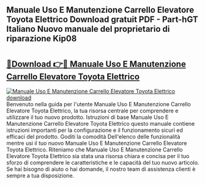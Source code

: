 ## Manuale Uso E Manutenzione Carrello Elevatore Toyota Elettrico Download gratuit PDF - Part-hGT Italiano Nuovo manuale del proprietario di riparazione Kip08

# <h2><a href="http://dfgjw9.blite.top/?on=Manuale+Uso+E+Manutenzione+Carrello+Elevatore+Toyota+Elettrico">🔗Download 👉🔴 Manuale Uso E Manutenzione Carrello Elevatore Toyota Elettrico</a></h2>

[![Manuale Uso E Manutenzione Carrello Elevatore Toyota Elettrico download](https://i.imgur.com/lujVjoI.png)](http://dfgjw9.blite.top/?on=Manuale+Uso+E+Manutenzione+Carrello+Elevatore+Toyota+Elettrico)
Benvenuto nella guida per l'utente Manuale Uso E Manutenzione Carrello Elevatore Toyota Elettrico, la tua risorsa centrale per comprendere e utilizzare il tuo nuovo prodotto. Istruzioni di base Manuale Uso E Manutenzione Carrello Elevatore Toyota Elettrico questo manuale contiene istruzioni importanti per la configurazione e il funzionamento sicuri ed efficaci del prodotto. Goditi la comodità Dell'elenco delle funzionalità mentre usi il tuo nuovo Manuale Uso E Manutenzione Carrello Elevatore Toyota Elettrico. Riteniamo che Manuale Uso E Manutenzione Carrello Elevatore Toyota Elettrico sia stata una risorsa chiara e concisa per il tuo sforzo di comprendere le caratteristiche e le capacità del tuo nuovo articolo. Se hai bisogno di aiuto o hai domande, il nostro team di assistenza clienti è sempre a tua disposizione.

